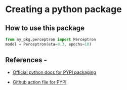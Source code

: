 # Creating a python package

## How to use this package
```python
from my_pkg.perceptron import Perceptron
model = Perceptron(eta=0.3, epochs=10)
```

## References - 

* [Official python docs for PYPI packaging](https://packaging.python.org/en/latest/tutorials/packaging-projects/)

* [Github action file for PYPI](https://docs.github.com/en/actions/automating-builds-and-tests/building-and-testing-python#publishing-to-package-registries)